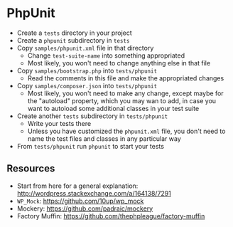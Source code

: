 # PhpUnit

- Create a `tests` directory in your project
- Create a `phpunit` subdirectory in `tests`
- Copy `samples/phpunit.xml` file in that directory
  - Change `test-suite-name` into something appropriated
  - Most likely, you won't need to change anything else in that file
- Copy `samples/bootstrap.php` into `tests/phpunit`
  - Read the comments in this file and make the appropriated changes
- Copy `samples/composer.json` into `tests/phpunit`
  - Most likely, you won't need to make any change, except maybe for the "autoload" property, which you may wan to add, in case you want to autoload some additional classes in your test suite
- Create another `tests` subdirectory in `tests/phpunit`
  - Write your tests there
  - Unless you have customized the `phpunit.xml` file, you don't need to name the test files and classes in any particular way
- From `tests/phpunit` run `phpunit` to start your tests

## Resources

* Start from here for a general explanation: http://wordpress.stackexchange.com/a/164138/7291
* `WP_Mock`: https://github.com/10up/wp_mock
* Mockery: https://github.com/padraic/mockery
* Factory Muffin: https://github.com/thephpleague/factory-muffin